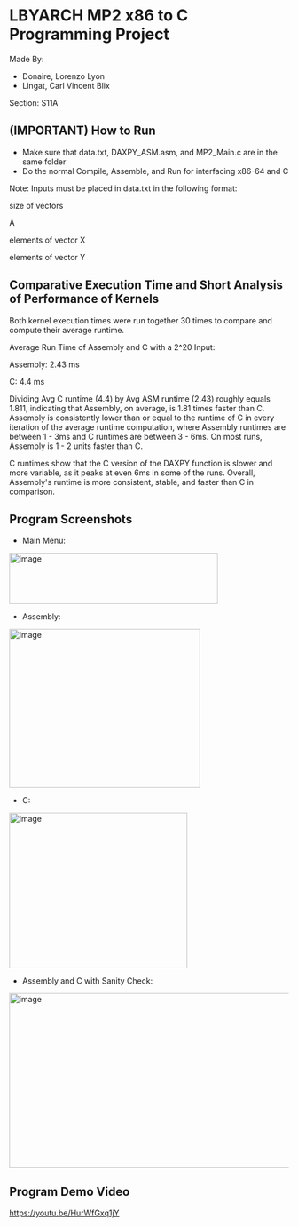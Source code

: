 # LBYARCH MP2 x86 to C Programming Project

Made By:
* Donaire, Lorenzo Lyon
* Lingat, Carl Vincent Blix
  
Section: S11A

## (IMPORTANT) How to Run

* Make sure that data.txt, DAXPY_ASM.asm, and MP2_Main.c are in the same folder
* Do the normal Compile, Assemble, and Run for interfacing x86-64 and C

Note: Inputs must be placed in data.txt in the following format:

size of vectors

A

elements of vector X

elements of vector Y


## Comparative Execution Time and Short Analysis of Performance of Kernels

Both kernel execution times were run together 30 times to compare and compute their average runtime.

Average Run Time of Assembly and C with a 2^20 Input:

Assembly: 2.43 ms

C: 4.4 ms

Dividing Avg C runtime (4.4) by Avg ASM runtime (2.43) roughly equals 1.811, indicating that Assembly, on average, is 1.81 times faster than C. Assembly is consistently lower than or equal to the runtime of C in every iteration of the average runtime computation, where Assembly runtimes are between 1 - 3ms and C runtimes are between 3 - 6ms. On most runs, Assembly is 1 - 2 units faster than C.

C runtimes show that the C version of the DAXPY function is slower and more variable, as it peaks at even 6ms in some of the runs. Overall, Assembly's runtime is more consistent, stable, and faster than C in comparison.

## Program Screenshots
* Main Menu:
<img width="376" height="92" alt="image" src="https://github.com/user-attachments/assets/d94263b3-2bad-419b-9274-07c4d8a69849" />

* Assembly:
<img width="344" height="286" alt="image" src="https://github.com/user-attachments/assets/ab98edb3-99c6-4ad1-a3c4-11cd4d7611f0" />

 
* C:
<img width="321" height="280" alt="image" src="https://github.com/user-attachments/assets/65ee27dd-d8ba-43b4-9e75-c1c698de0626" />

* Assembly and C with Sanity Check:
<img width="534" height="315" alt="image" src="https://github.com/user-attachments/assets/1589919c-0714-4145-a4e8-41b9e034ef00" />

## Program Demo Video
https://youtu.be/HurWfGxq1jY
